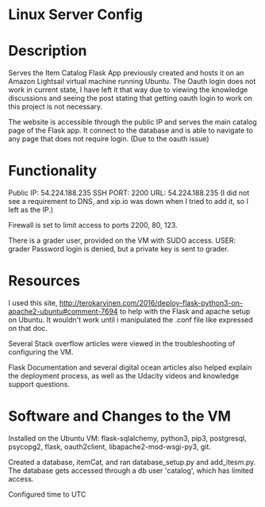 # Linux Server Config

# Description
Serves the Item Catalog Flask App previously created and hosts it on an Amazon Lightsail virtual machine running Ubuntu.
The Oauth login does not work in current state, I have left it that way due to viewing the knowledge discussions and seeing the post stating that getting oauth login to work on this project is not necessary.

The website is accessible through the public IP and serves the main catalog page of the Flask app. It connect to the database and is able to navigate to any page that does not require login. (Due to the oauth issue)


# Functionality

Public IP: 54.224.188.235
SSH PORT: 2200
URL: 54.224.188.235  (I did not see a requirement to DNS, and xip.io was down when I tried to add it, so I left as the IP.)

Firewall is set to limit access to ports 2200, 80, 123. 

There is a grader user, provided on the VM with SUDO access.
USER: grader
Password login is denied, but a private key is sent to grader.


# Resources
I used this site, http://terokarvinen.com/2016/deploy-flask-python3-on-apache2-ubuntu#comment-7694 to help with the Flask and apache setup on Ubuntu. It wouldn't work until i manipulated the .conf file like expressed on that doc.

Several Stack overflow articles were viewed in the troubleshooting of configuring the VM.

Flask Documentation and several digital ocean articles also helped explain the deployment process, as well as the Udacity videos and knowledge support questions. 


# Software and Changes to the VM

Installed on the Ubuntu VM:
flask-sqlalchemy, python3, pip3, postgresql, psycopg2, flask, oauth2client, libapache2-mod-wsgi-py3, git.

Created a database, itemCat, and ran database_setup.py and add_itesm.py.
The database gets accessed through a db user 'catalog', which has limited access.

Configured time to UTC

